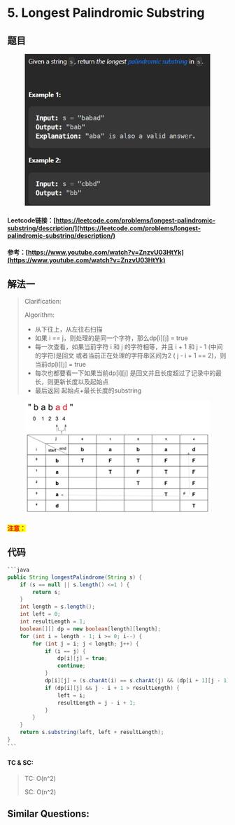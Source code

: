 # 5. Longest Palindromic Substring

## 题目

<figure><img src="../../.gitbook/assets/image (6).png" alt=""><figcaption></figcaption></figure>

#### Leetcode链接：[https://leetcode.com/problems/longest-palindromic-substring/description/](https://leetcode.com/problems/longest-palindromic-substring/description/)

#### 参考：[https://www.youtube.com/watch?v=ZnzvU03HtYk](https://www.youtube.com/watch?v=ZnzvU03HtYk)

## 解法一

> Clarification:&#x20;
>
> Algorithm:&#x20;
>
> * 从下往上，从左往右扫描
> * 如果 i == j，则处理的是同一个字符，那么dp\[i]\[j] = true
> * 每一次查看，如果当前字符 i 和 j 的字符相等，并且 i + 1 和 j - 1 (中间的字符)是回文 或者当前正在处理的字符串区间为2 ( j - i + 1 == 2)，则当前dp\[i]\[j] = true
> * 每次也都要看一下如果当前dp\[i]\[j] 是回文并且长度超过了记录中的最长，则更新长度以及起始点
> * 最后返回 起始点+最长长度的substring

<figure><img src="../../.gitbook/assets/image (5).png" alt=""><figcaption></figcaption></figure>

#### <mark style="color:red;">注意：</mark>

## 代码

````java
```java
public String longestPalindrome(String s) {
    if (s == null || s.length() <=1 ) {
        return s;
    }
    int length = s.length();
    int left = 0;
    int resultLength = 1;
    boolean[][] dp = new boolean[length][length];
    for (int i = length - 1; i >= 0; i--) {
        for (int j = i; j < length; j++) {
            if (i == j) {
                dp[i][j] = true;
                continue;
            }
            dp[i][j] = (s.charAt(i) == s.charAt(j) && (dp[i + 1][j - 1] || j - i + 1 == 2));
            if (dp[i][j] && j - i + 1 > resultLength) {
                left = i;
                resultLength = j - i + 1;
            }            
        }
    }
    return s.substring(left, left + resultLength);
}
```
````

#### TC & SC:&#x20;

> TC: O(n^2)
>
> SC: O(n^2)

## **Similar Questions:**&#x20;
